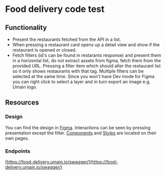 # Food delivery code test

## Functionality

- Present the restaurants fetched from the API in a list.
- When pressing a restaurant card opens up a detail view and show if the restaurant is opened or closed.
- Fetch filters (id's can be found in restarants response) and present them in a horizontal list, do not extract assets from figma, fetch them from the provided URL. Pressing a filter item which should alter the restaurant list so it only shows restaurants with that tag. Multiple filters can be selected at the same time. Since you won't have Dev mode for Figma you can right click to select a layer and in turn export an image e.g. Umain logo.

## Resources

### Design 
You can find the design in [Figma](https://www.figma.com/file/cieUHtlRMwZrrOCuehBjf7/Code-test---app?type=design&node-id=0-1&mode=design&t=U2xVDC4ro2wtEK4P-0).
Interactions can be seen by pressing presentation except the filter.
[Components](https://www.figma.com/file/cieUHtlRMwZrrOCuehBjf7/Code-test---app?type=design&node-id=305-96&mode=design) and [Styles](https://www.figma.com/file/cieUHtlRMwZrrOCuehBjf7/Code-test---app?type=design&node-id=305-102&mode=design) are located on their own pages.

### Endpoints
[https://food-delivery.umain.io/swagger/](https://food-delivery.umain.io/swagger/)

